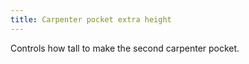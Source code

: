 ```yaml
---
title: Carpenter pocket extra height
---
```


Controls how tall to make the second carpenter pocket.
